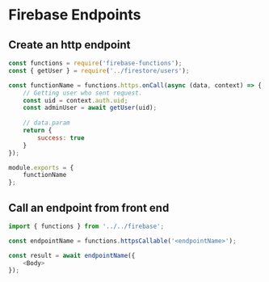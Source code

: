 # Firebase Endpoints

## Create an http endpoint

```js
const functions = require('firebase-functions');
const { getUser } = require('../firestore/users');

const functionName = functions.https.onCall(async (data, context) => {
    // Getting user who sent request.
    const uid = context.auth.uid;
    const adminUser = await getUser(uid);
    
    // data.param
    return {
        success: true
    }
});

module.exports = {
    functionName
};
```

## Call an endpoint from front end

```js
import { functions } from '../../firebase';

const endpointName = functions.httpsCallable('<endpointName>');

const result = await endpointName({
    <Body>
});
```
